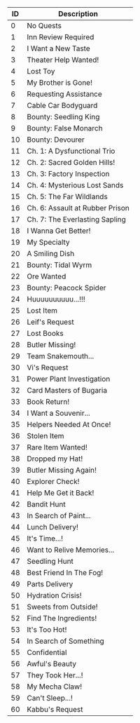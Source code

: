 ID | Description
----- | -----
0 | No Quests
1 | Inn Review Required
2 | I Want a New Taste
3 | Theater Help Wanted!
4 | Lost Toy
5 | My Brother is Gone!
6 | Requesting Assistance
7 | Cable Car Bodyguard
8 | Bounty: Seedling King
9 | Bounty: False Monarch
10 | Bounty: Devourer
11 | Ch. 1: A Dysfunctional Trio
12 | Ch. 2: Sacred Golden Hills!
13 | Ch. 3: Factory Inspection
14 | Ch. 4: Mysterious Lost Sands
15 | Ch. 5: The Far Wildlands
16 | Ch. 6: Assault at Rubber Prison
17 | Ch. 7: The Everlasting Sapling
18 | I Wanna Get Better!
19 | My Specialty
20 | A Smiling Dish
21 | Bounty: Tidal Wyrm
22 | Ore Wanted
23 | Bounty: Peacock Spider
24 | Huuuuuuuuuu...!!!
25 | Lost Item
26 | Leif's Request
27 | Lost Books
28 | Butler Missing!
29 | Team Snakemouth...
30 | Vi's Request
31 | Power Plant Investigation
32 | Card Masters of Bugaria
33 | Book Return!
34 | I Want a Souvenir...
35 | Helpers Needed At Once!
36 | Stolen Item
37 | Rare Item Wanted!
38 | Dropped my Hat!
39 | Butler Missing Again!
40 | Explorer Check!
41 | Help Me Get it Back!
42 | Bandit Hunt
43 | In Search of Paint...
44 | Lunch Delivery!
45 | It's Time...!
46 | Want to Relive Memories...
47 | Seedling Hunt
48 | Best Friend In The Fog!
49 | Parts Delivery
50 | Hydration Crisis!
51 | Sweets from Outside!
52 | Find The Ingredients!
53 | It's Too Hot!
54 | In Search of Something
55 | Confidential
56 | Awful's Beauty
57 | They Took Her...!
58 | My Mecha Claw!
59 | Can't Sleep...!
60 | Kabbu's Request
